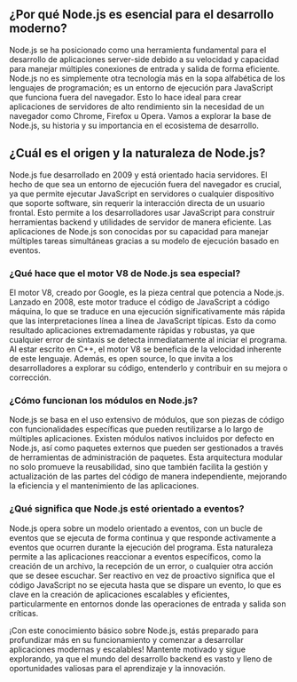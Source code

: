 ## ¿Por qué Node.js es esencial para el desarrollo moderno?

Node.js se ha posicionado como una herramienta fundamental para el desarrollo de aplicaciones server-side debido a su velocidad y capacidad para manejar múltiples conexiones de entrada y salida de forma eficiente. Node.js no es simplemente otra tecnología más en la sopa alfabética de los lenguajes de programación; es un entorno de ejecución para JavaScript que funciona fuera del navegador. Esto lo hace ideal para crear aplicaciones de servidores de alto rendimiento sin la necesidad de un navegador como Chrome, Firefox u Opera. Vamos a explorar la base de Node.js, su historia y su importancia en el ecosistema de desarrollo.

## ¿Cuál es el origen y la naturaleza de Node.js?

Node.js fue desarrollado en 2009 y está orientado hacia servidores. El hecho de que sea un entorno de ejecución fuera del navegador es crucial, ya que permite ejecutar JavaScript en servidores o cualquier dispositivo que soporte software, sin requerir la interacción directa de un usuario frontal. Esto permite a los desarrolladores usar JavaScript para construir herramientas backend y utilidades de servidor de manera eficiente. Las aplicaciones de Node.js son conocidas por su capacidad para manejar múltiples tareas simultáneas gracias a su modelo de ejecución basado en eventos.

### ¿Qué hace que el motor V8 de Node.js sea especial?

El motor V8, creado por Google, es la pieza central que potencia a Node.js. Lanzado en 2008, este motor traduce el código de JavaScript a código máquina, lo que se traduce en una ejecución significativamente más rápida que las interpretaciones línea a línea de JavaScript típicas. Esto da como resultado aplicaciones extremadamente rápidas y robustas, ya que cualquier error de sintaxis se detecta inmediatamente al iniciar el programa. Al estar escrito en C++, el motor V8 se beneficia de la velocidad inherente de este lenguaje. Además, es open source, lo que invita a los desarrolladores a explorar su código, entenderlo y contribuir en su mejora o corrección.

### ¿Cómo funcionan los módulos en Node.js?

Node.js se basa en el uso extensivo de módulos, que son piezas de código con funcionalidades específicas que pueden reutilizarse a lo largo de múltiples aplicaciones. Existen módulos nativos incluidos por defecto en Node.js, así como paquetes externos que pueden ser gestionados a través de herramientas de administración de paquetes. Esta arquitectura modular no solo promueve la reusabilidad, sino que también facilita la gestión y actualización de las partes del código de manera independiente, mejorando la eficiencia y el mantenimiento de las aplicaciones.

### ¿Qué significa que Node.js esté orientado a eventos?

Node.js opera sobre un modelo orientado a eventos, con un bucle de eventos que se ejecuta de forma continua y que responde activamente a eventos que ocurren durante la ejecución del programa. Esta naturaleza permite a las aplicaciones reaccionar a eventos específicos, como la creación de un archivo, la recepción de un error, o cualquier otra acción que se desee escuchar. Ser reactivo en vez de proactivo significa que el código JavaScript no se ejecuta hasta que se dispare un evento, lo que es clave en la creación de aplicaciones escalables y eficientes, particularmente en entornos donde las operaciones de entrada y salida son críticas.

¡Con este conocimiento básico sobre Node.js, estás preparado para profundizar más en su funcionamiento y comenzar a desarrollar aplicaciones modernas y escalables! Mantente motivado y sigue explorando, ya que el mundo del desarrollo backend es vasto y lleno de oportunidades valiosas para el aprendizaje y la innovación.


